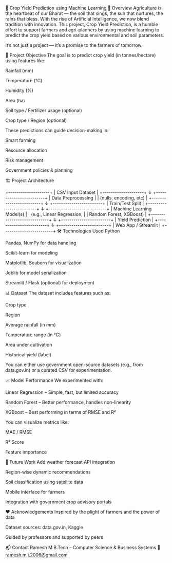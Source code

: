 🌾 Crop Yield Prediction using Machine Learning
📜 Overview
Agriculture is the heartbeat of our Bharat — the soil that sings, the sun that nurtures, the rains that bless. With the rise of Artificial Intelligence, we now blend tradition with innovation. This project, Crop Yield Prediction, is a humble effort to support farmers and agri-planners by using machine learning to predict the crop yield based on various environmental and soil parameters.

It’s not just a project — it’s a promise to the farmers of tomorrow.

🧠 Project Objective
The goal is to predict crop yield (in tonnes/hectare) using features like:

Rainfall (mm)

Temperature (°C)

Humidity (%)

Area (ha)

Soil type / Fertilizer usage (optional)

Crop type / Region (optional)

These predictions can guide decision-making in:

Smart farming

Resource allocation

Risk management

Government policies & planning

🏗️ Project Architecture

+--------------------+
|  CSV Input Dataset |
+--------------------+
           ↓
+------------------------+
|  Data Preprocessing    |
| (nulls, encoding, etc) |
+------------------------+
           ↓
+------------------------+
|    Train/Test Split    |
+------------------------+
           ↓
+----------------------------+
| Machine Learning Model(s) |
| (e.g., Linear Regression, |
|  Random Forest, XGBoost)  |
+----------------------------+
           ↓
+------------------------+
|     Yield Prediction   |
+------------------------+
           ↓
+------------------------+
|   Web App / Streamlit  |
+------------------------+
🛠️ Technologies Used
Python 

Pandas, NumPy for data handling

Scikit-learn for modeling

Matplotlib, Seaborn for visualization

Joblib for model serialization

Streamlit / Flask (optional) for deployment

📊 Dataset
The dataset includes features such as:

Crop type

Region

Average rainfall (in mm)

Temperature range (in °C)

Area under cultivation

Historical yield (label)

You can either use government open-source datasets (e.g., from data.gov.in) or a curated CSV for experimentation.

📈 Model Performance
We experimented with:

Linear Regression – Simple, fast, but limited accuracy

Random Forest – Better performance, handles non-linearity

XGBoost – Best performing in terms of RMSE and R²

You can visualize metrics like:

MAE / RMSE

R² Score

Feature importance

🌱 Future Work
Add weather forecast API integration

Region-wise dynamic recommendations

Soil classification using satellite data

Mobile interface for farmers

Integration with government crop advisory portals

❤️ Acknowledgements
Inspired by the plight of farmers and the power of data

Dataset sources: data.gov.in, Kaggle

Guided by professors and supported by peers

📬 Contact
Ramesh M
B.Tech – Computer Science & Business Systems
📧 ramesh.m.j.2006@gmail.com
